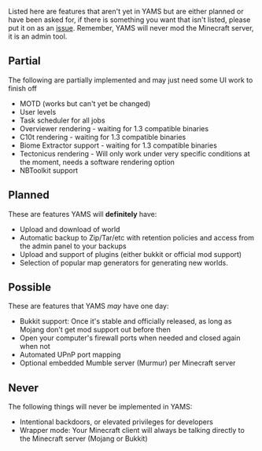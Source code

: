 Listed here are features that aren't yet in YAMS but are either planned or have been asked for, if there is something you want that isn't listed, please put it on as an [issue](https://github.com/richardbenson/YAMS/issues).  Remember, YAMS will never mod the Minecraft server, it is an admin tool.

## Partial
The following are partially implemented and may just need some UI work to finish off

  * MOTD (works but can't yet be changed)
  * User levels
  * Task scheduler for all jobs
  * Overviewer rendering - waiting for 1.3 compatible binaries
  * C10t rendering - waiting for 1.3 compatible binaries
  * Biome Extractor support - waiting for 1.3 compatible binaries
  * Tectonicus rendering - Will only work under very specific conditions at the moment, needs a software rendering option
  * NBToolkit support

## Planned
These are features YAMS will **definitely** have:

  * Upload and download of world
  * Automatic backup to Zip/Tar/etc with retention policies and access from the admin panel to your backups
  * Upload and support of plugins (either bukkit or official mod support)
  * Selection of popular map generators for generating new worlds.

## Possible
These are features that YAMS _may_ have one day:

  * Bukkit support: Once it's stable and officially released, as long as Mojang don't get mod support out before then
  * Open your computer's firewall ports when needed and closed again when not
  * Automated UPnP port mapping
  * Optional embedded Mumble server (Murmur) per Minecraft server

## Never
The following things will never be implemented in YAMS:

  * Intentional backdoors, or elevated privileges for developers
  * Wrapper mode: Your Minecraft client will always be talking directly to the Minecraft server (Mojang or Bukkit)